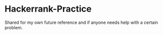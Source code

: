 # Hackerrank-Practice
Shared for my own future reference and if anyone needs help with a certain problem.
